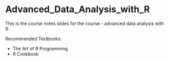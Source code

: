 # Advanced_Data_Analysis_with_R
This is the course notes slides for the course - advanced data analysis with R. 

Recommended Textbooks:
- The Art of R Programming
- R Cookbook
